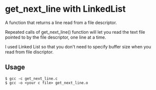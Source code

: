 # get_next_line with LinkedList

A function that returns a line read from a file descriptor.

Repeated calls of get_next_line() function will let you read the text file pointed to by the file descriptor, one line at a time.

I used Linked List so that you don't need to specify buffer size when you read from file discriptor.

## Usage
```
$ gcc -c get_next_line.c
$ gcc -o <your c file> get_next_line.o
```
